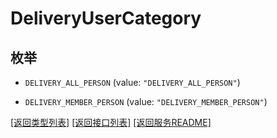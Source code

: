 # DeliveryUserCategory

## 枚举


* `DELIVERY_ALL_PERSON` (value: `"DELIVERY_ALL_PERSON"`)

* `DELIVERY_MEMBER_PERSON` (value: `"DELIVERY_MEMBER_PERSON"`)


[\[返回类型列表\]](README.md#类型列表)
[\[返回接口列表\]](README.md#接口列表)
[\[返回服务README\]](README.md)


